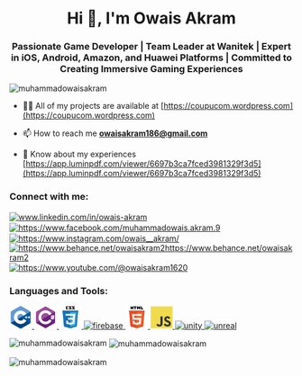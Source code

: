 <h1 align="center">Hi 👋, I'm Owais Akram</h1>
<h3 align="center">Passionate Game Developer | Team Leader at Wanitek | Expert in iOS, Android, Amazon, and Huawei Platforms | Committed to Creating Immersive Gaming Experiences</h3>

<p align="left"> <img src="https://komarev.com/ghpvc/?username=muhammadowaisakram&label=Profile%20views&color=0e75b6&style=flat" alt="muhammadowaisakram" /> </p>

- 👨‍💻 All of my projects are available at [https://coupucom.wordpress.com](https://coupucom.wordpress.com)

- 📫 How to reach me **owaisakram186@gmail.com**

- 📄 Know about my experiences [https://app.luminpdf.com/viewer/6697b3ca7fced3981329f3d5](https://app.luminpdf.com/viewer/6697b3ca7fced3981329f3d5)

<h3 align="left">Connect with me:</h3>
<p align="left">
<a href="https://linkedin.com/in/www.linkedin.com/in/owais-akram" target="blank"><img align="center" src="https://raw.githubusercontent.com/rahuldkjain/github-profile-readme-generator/master/src/images/icons/Social/linked-in-alt.svg" alt="www.linkedin.com/in/owais-akram" height="30" width="40" /></a>
<a href="https://fb.com/https://www.facebook.com/muhammadowais.akram.9" target="blank"><img align="center" src="https://raw.githubusercontent.com/rahuldkjain/github-profile-readme-generator/master/src/images/icons/Social/facebook.svg" alt="https://www.facebook.com/muhammadowais.akram.9" height="30" width="40" /></a>
<a href="https://instagram.com/https://www.instagram.com/owais__akram/" target="blank"><img align="center" src="https://raw.githubusercontent.com/rahuldkjain/github-profile-readme-generator/master/src/images/icons/Social/instagram.svg" alt="https://www.instagram.com/owais__akram/" height="30" width="40" /></a>
<a href="https://www.behance.net/https://www.behance.net/owaisakram2https://www.behance.net/owaisakram2" target="blank"><img align="center" src="https://raw.githubusercontent.com/rahuldkjain/github-profile-readme-generator/master/src/images/icons/Social/behance.svg" alt="https://www.behance.net/owaisakram2https://www.behance.net/owaisakram2" height="30" width="40" /></a>
<a href="https://www.youtube.com/c/https://www.youtube.com/@owaisakram1620" target="blank"><img align="center" src="https://raw.githubusercontent.com/rahuldkjain/github-profile-readme-generator/master/src/images/icons/Social/youtube.svg" alt="https://www.youtube.com/@owaisakram1620" height="30" width="40" /></a>
</p>

<h3 align="left">Languages and Tools:</h3>
<p align="left"> <a href="https://www.w3schools.com/cpp/" target="_blank" rel="noreferrer"> <img src="https://raw.githubusercontent.com/devicons/devicon/master/icons/cplusplus/cplusplus-original.svg" alt="cplusplus" width="40" height="40"/> </a> <a href="https://www.w3schools.com/cs/" target="_blank" rel="noreferrer"> <img src="https://raw.githubusercontent.com/devicons/devicon/master/icons/csharp/csharp-original.svg" alt="csharp" width="40" height="40"/> </a> <a href="https://www.w3schools.com/css/" target="_blank" rel="noreferrer"> <img src="https://raw.githubusercontent.com/devicons/devicon/master/icons/css3/css3-original-wordmark.svg" alt="css3" width="40" height="40"/> </a> <a href="https://firebase.google.com/" target="_blank" rel="noreferrer"> <img src="https://www.vectorlogo.zone/logos/firebase/firebase-icon.svg" alt="firebase" width="40" height="40"/> </a> <a href="https://www.w3.org/html/" target="_blank" rel="noreferrer"> <img src="https://raw.githubusercontent.com/devicons/devicon/master/icons/html5/html5-original-wordmark.svg" alt="html5" width="40" height="40"/> </a> <a href="https://developer.mozilla.org/en-US/docs/Web/JavaScript" target="_blank" rel="noreferrer"> <img src="https://raw.githubusercontent.com/devicons/devicon/master/icons/javascript/javascript-original.svg" alt="javascript" width="40" height="40"/> </a> <a href="https://unity.com/" target="_blank" rel="noreferrer"> <img src="https://www.vectorlogo.zone/logos/unity3d/unity3d-icon.svg" alt="unity" width="40" height="40"/> </a> <a href="https://unrealengine.com/" target="_blank" rel="noreferrer"> <img src="https://raw.githubusercontent.com/kenangundogan/fontisto/036b7eca71aab1bef8e6a0518f7329f13ed62f6b/icons/svg/brand/unreal-engine.svg" alt="unreal" width="40" height="40"/> </a> </p>

<p><img align="left" src="https://github-readme-stats.vercel.app/api/top-langs?username=muhammadowaisakram&show_icons=true&locale=en&layout=compact" alt="muhammadowaisakram" /></p>

<p>&nbsp;<img align="center" src="https://github-readme-stats.vercel.app/api?username=muhammadowaisakram&show_icons=true&locale=en" alt="muhammadowaisakram" /></p>

<p><img align="center" src="https://github-readme-streak-stats.herokuapp.com/?user=muhammadowaisakram&" alt="muhammadowaisakram" /></p>
